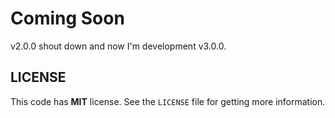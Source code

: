 # Coming Soon

v2.0.0 shout down and now I'm development v3.0.0.

## LICENSE

This code has **MIT** license. See the `LICENSE` file for getting more information.
